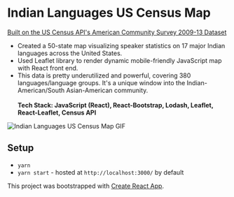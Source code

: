 # Indian Languages US Census Map
[Built on the US Census API's American Community Survey 2009-13 Dataset](https://www.census.gov/data/developers/data-sets/language-stats.html)<br>

* Created a 50-state map visualizing speaker statistics on 17 major Indian languages across the United States.
* Used Leaflet library to render dynamic mobile-friendly JavaScript map with React front end.
* This data is pretty underutilized and powerful, covering 380 languages/language groups. It's a unique window into the Indian-American/South Asian-American community.<br><br>
**Tech Stack: JavaScript (React), React-Bootstrap, Lodash, Leaflet, React-Leaflet, Census API**

![Indian Languages US Census Map GIF](http://g.recordit.co/RO999H9gu5.gif)

## Setup

* `yarn`
* `yarn start` - hosted at `http://localhost:3000/` by default

This project was bootstrapped with [Create React App](https://github.com/facebookincubator/create-react-app).